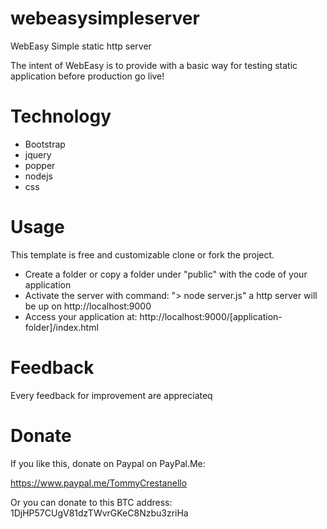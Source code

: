 # webeasysimpleserver
WebEasy Simple static http server 

The intent of WebEasy is to provide with a basic way for testing static application before production go live!

# Technology
- Bootstrap 
- jquery
- popper
- nodejs
- css

# Usage
This template is free and customizable clone or fork the project.

- Create a folder or copy a folder under "public" with the code of your application
- Activate the server with command: "> node server.js" a http server will be up on http://localhost:9000
- Access your application at: http://localhost:9000/[application-folder]/index.html

# Feedback 
Every feedback for improvement are appreciateq

# Donate
If you like this, donate on Paypal on PayPal.Me: 

https://www.paypal.me/TommyCrestanello

Or you can donate to this BTC address: 1DjHP57CUgV81dzTWvrGKeC8Nzbu3zriHa
